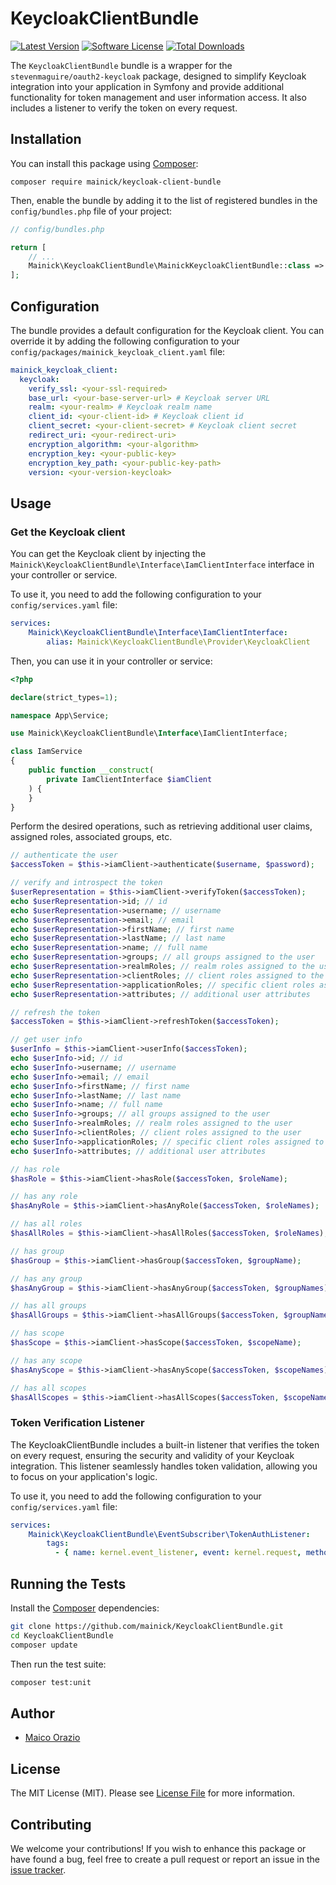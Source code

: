 KeycloakClientBundle
====================

[![Latest Version](https://img.shields.io/github/release/mainick/KeycloakClientBundle.svg?style=flat-square)](https://github.com/mainick/KeycloakClientBundle/releases)
[![Software License](https://img.shields.io/badge/license-MIT-brightgreen.svg?style=flat-square)](LICENSE.md)
[![Total Downloads](https://img.shields.io/packagist/dt/mainick/keycloak-client-bundle.svg?style=flat-square)](https://packagist.org/packages/mainick/keycloak-client-bundle)

The `KeycloakClientBundle` bundle is a wrapper for the `stevenmaguire/oauth2-keycloak` package, 
designed to simplify Keycloak integration into your application in Symfony and provide additional functionality 
for token management and user information access. 
It also includes a listener to verify the token on every request.

## Installation

You can install this package using [Composer](http://getcomposer.org/):

```
composer require mainick/keycloak-client-bundle
```

Then, enable the bundle by adding it to the list of registered bundles
in the `config/bundles.php` file of your project:

```php
// config/bundles.php

return [
    // ...
    Mainick\KeycloakClientBundle\MainickKeycloakClientBundle::class => ['all' => true],
];
```

## Configuration

The bundle provides a default configuration for the Keycloak client.
You can override it by adding the following configuration to
your `config/packages/mainick_keycloak_client.yaml` file:

```yaml
mainick_keycloak_client:
  keycloak:
    verify_ssl: <your-ssl-required>
    base_url: <your-base-server-url> # Keycloak server URL
    realm: <your-realm> # Keycloak realm name
    client_id: <your-client-id> # Keycloak client id
    client_secret: <your-client-secret> # Keycloak client secret
    redirect_uri: <your-redirect-uri>
    encryption_algorithm: <your-algorithm>
    encryption_key: <your-public-key>
    encryption_key_path: <your-public-key-path>
    version: <your-version-keycloak>
```

## Usage

### Get the Keycloak client

You can get the Keycloak client by injecting the `Mainick\KeycloakClientBundle\Interface\IamClientInterface`
interface in your controller or service.

To use it, you need to add the following configuration
to your `config/services.yaml` file:

```yaml
services:
    Mainick\KeycloakClientBundle\Interface\IamClientInterface:
        alias: Mainick\KeycloakClientBundle\Provider\KeycloakClient
```

Then, you can use it in your controller or service:

```php
<?php

declare(strict_types=1);

namespace App\Service;

use Mainick\KeycloakClientBundle\Interface\IamClientInterface;

class IamService
{
    public function __construct(
        private IamClientInterface $iamClient
    ) {
    }
}
```

Perform the desired operations, such as retrieving additional user claims, assigned roles, associated groups, etc.


```php
// authenticate the user
$accessToken = $this->iamClient->authenticate($username, $password);

// verify and introspect the token
$userRepresentation = $this->iamClient->verifyToken($accessToken);
echo $userRepresentation->id; // id
echo $userRepresentation->username; // username
echo $userRepresentation->email; // email
echo $userRepresentation->firstName; // first name
echo $userRepresentation->lastName; // last name
echo $userRepresentation->name; // full name
echo $userRepresentation->groups; // all groups assigned to the user
echo $userRepresentation->realmRoles; // realm roles assigned to the user
echo $userRepresentation->clientRoles; // client roles assigned to the user
echo $userRepresentation->applicationRoles; // specific client roles assigned to the user
echo $userRepresentation->attributes; // additional user attributes

// refresh the token
$accessToken = $this->iamClient->refreshToken($accessToken);

// get user info
$userInfo = $this->iamClient->userInfo($accessToken);
echo $userInfo->id; // id
echo $userInfo->username; // username
echo $userInfo->email; // email
echo $userInfo->firstName; // first name
echo $userInfo->lastName; // last name
echo $userInfo->name; // full name
echo $userInfo->groups; // all groups assigned to the user
echo $userInfo->realmRoles; // realm roles assigned to the user
echo $userInfo->clientRoles; // client roles assigned to the user
echo $userInfo->applicationRoles; // specific client roles assigned to the user
echo $userInfo->attributes; // additional user attributes

// has role
$hasRole = $this->iamClient->hasRole($accessToken, $roleName);

// has any role
$hasAnyRole = $this->iamClient->hasAnyRole($accessToken, $roleNames);

// has all roles
$hasAllRoles = $this->iamClient->hasAllRoles($accessToken, $roleNames);

// has group
$hasGroup = $this->iamClient->hasGroup($accessToken, $groupName);

// has any group
$hasAnyGroup = $this->iamClient->hasAnyGroup($accessToken, $groupNames);

// has all groups
$hasAllGroups = $this->iamClient->hasAllGroups($accessToken, $groupNames);

// has scope
$hasScope = $this->iamClient->hasScope($accessToken, $scopeName);

// has any scope
$hasAnyScope = $this->iamClient->hasAnyScope($accessToken, $scopeNames);

// has all scopes
$hasAllScopes = $this->iamClient->hasAllScopes($accessToken, $scopeNames);
```

### Token Verification Listener

The KeycloakClientBundle includes a built-in listener that verifies the token on every request, 
ensuring the security and validity of your Keycloak integration. 
This listener seamlessly handles token validation, allowing you to focus on your application's logic.

To use it, you need to add the following configuration to your `config/services.yaml` file:

```yaml
services:
    Mainick\KeycloakClientBundle\EventSubscriber\TokenAuthListener:
        tags:
          - { name: kernel.event_listener, event: kernel.request, method: checkValidToken, priority: 0 }
```

## Running the Tests

Install the [Composer](http://getcomposer.org/) dependencies:

```bash
git clone https://github.com/mainick/KeycloakClientBundle.git
cd KeycloakClientBundle
composer update
```

Then run the test suite:

```bash
composer test:unit
```

## Author

- [Maico Orazio](https://github.com/mainick)

## License

The MIT License (MIT). Please see [License File](LICENSE) for more information.


## Contributing

We welcome your contributions! If you wish to enhance this package or have found a bug,
feel free to create a pull request or report an issue in the [issue tracker](https://github.com/mainick/KeycloakClientBundle/issues).

<!-- ## Contributing -->
<!-- Please see [Contributing](CONTRIBUTING.md) for details. -->

<!-- ## Acknowledgments -->
<!-- A big thank you to [Steven Maguire](https://github.com/stevenmaguire/oauth2-keycloak) for his `stevenmaguire/oauth2-keycloak` package upon which this wrapper is built. -->

<!-- ## Changelog -->
<!-- Please see [Changelog](CHANGELOG.md) for details. -->

